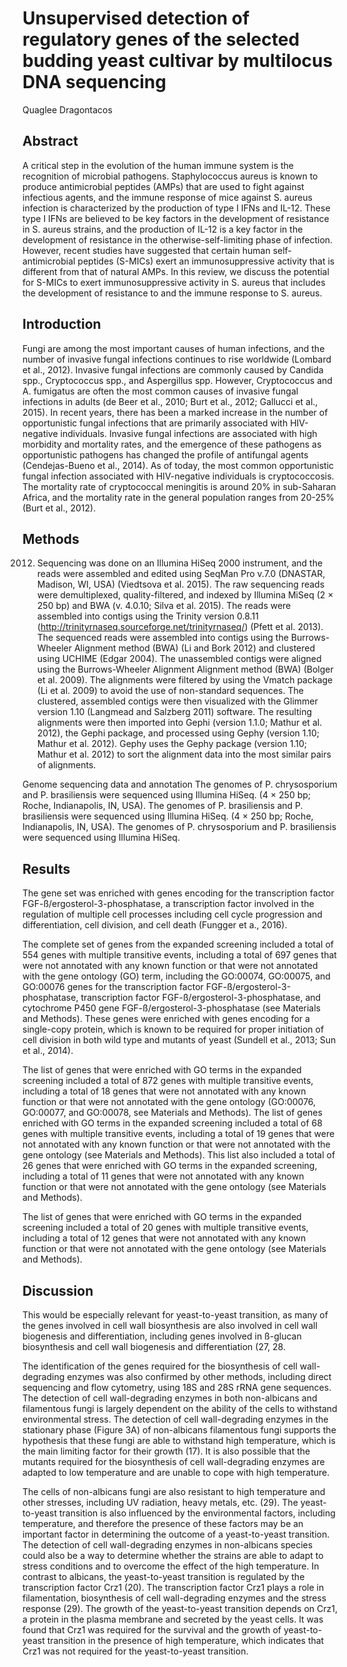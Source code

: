 # Unsupervised detection of regulatory genes of the selected budding yeast cultivar by multilocus DNA sequencing
Quaglee Dragontacos


## Abstract
A critical step in the evolution of the human immune system is the recognition of microbial pathogens. Staphylococcus aureus is known to produce antimicrobial peptides (AMPs) that are used to fight against infectious agents, and the immune response of mice against S. aureus infection is characterized by the production of type I IFNs and IL-12. These type I IFNs are believed to be key factors in the development of resistance in S. aureus strains, and the production of IL-12 is a key factor in the development of resistance in the otherwise-self-limiting phase of infection. However, recent studies have suggested that certain human self-antimicrobial peptides (S-MICs) exert an immunosuppressive activity that is different from that of natural AMPs. In this review, we discuss the potential for S-MICs to exert immunosuppressive activity in S. aureus that includes the development of resistance to and the immune response to S. aureus.


## Introduction
Fungi are among the most important causes of human infections, and the number of invasive fungal infections continues to rise worldwide (Lombard et al., 2012). Invasive fungal infections are commonly caused by Candida spp., Cryptococcus spp., and Aspergillus spp. However, Cryptococcus and A. fumigatus are often the most common causes of invasive fungal infections in adults (de Beer et al., 2010; Burt et al., 2012; Gallucci et al., 2015). In recent years, there has been a marked increase in the number of opportunistic fungal infections that are primarily associated with HIV-negative individuals. Invasive fungal infections are associated with high morbidity and mortality rates, and the emergence of these pathogens as opportunistic pathogens has changed the profile of antifungal agents (Cendejas-Bueno et al., 2014). As of today, the most common opportunistic fungal infection associated with HIV-negative individuals is cryptococcosis. The mortality rate of cryptococcal meningitis is around 20% in sub-Saharan Africa, and the mortality rate in the general population ranges from 20-25% (Burt et al., 2012).


## Methods
2012. Sequencing was done on an Illumina HiSeq 2000 instrument, and the reads were assembled and edited using SeqMan Pro v.7.0 (DNASTAR, Madison, WI, USA) (Viedtsova et al. 2015). The raw sequencing reads were demultiplexed, quality-filtered, and indexed by Illumina MiSeq (2 × 250 bp) and BWA (v. 4.0.10; Silva et al. 2015). The reads were assembled into contigs using the Trinity version 0.8.11 (http://trinityrnaseq.sourceforge.net/trinityrnaseq/) (Pfett et al. 2013). The sequenced reads were assembled into contigs using the Burrows-Wheeler Alignment method (BWA) (Li and Bork 2012) and clustered using UCHIME (Edgar 2004). The unassembled contigs were aligned using the Burrows-Wheeler Alignment Alignment method (BWA) (Bolger et al. 2009). The alignments were filtered by using the Vmatch package (Li et al. 2009) to avoid the use of non-standard sequences. The clustered, assembled contigs were then visualized with the Glimmer version 1.10 (Langmead and Salzberg 2011) software. The resulting alignments were then imported into Gephi (version 1.1.0; Mathur et al. 2012), the Gephi package, and processed using Gephy (version 1.10; Mathur et al. 2012). Gephy uses the Gephy package (version 1.10; Mathur et al. 2012) to sort the alignment data into the most similar pairs of alignments.

Genome sequencing data and annotation
The genomes of P. chrysosporium and P. brasiliensis were sequenced using Illumina HiSeq. (4 × 250 bp; Roche, Indianapolis, IN, USA). The genomes of P. brasiliensis and P. brasiliensis were sequenced using Illumina HiSeq. (4 × 250 bp; Roche, Indianapolis, IN, USA). The genomes of P. chrysosporium and P. brasiliensis were sequenced using Illumina HiSeq.


## Results
The gene set was enriched with genes encoding for the transcription factor FGF-ß/ergosterol-3-phosphatase, a transcription factor involved in the regulation of multiple cell processes including cell cycle progression and differentiation, cell division, and cell death (Fungger et a., 2016).

The complete set of genes from the expanded screening included a total of 554 genes with multiple transitive events, including a total of 697 genes that were not annotated with any known function or that were not annotated with the gene ontology (GO) term, including the GO:00074, GO:00075, and GO:00076 genes for the transcription factor FGF-ß/ergosterol-3-phosphatase, transcription factor FGF-ß/ergosterol-3-phosphatase, and cytochrome P450 gene FGF-ß/ergosterol-3-phosphatase (see Materials and Methods). These genes were enriched with genes encoding for a single-copy protein, which is known to be required for proper initiation of cell division in both wild type and mutants of yeast (Sundell et al., 2013; Sun et al., 2014).

The list of genes that were enriched with GO terms in the expanded screening included a total of 872 genes with multiple transitive events, including a total of 18 genes that were not annotated with any known function or that were not annotated with the gene ontology (GO:00076, GO:00077, and GO:00078, see Materials and Methods). The list of genes enriched with GO terms in the expanded screening included a total of 68 genes with multiple transitive events, including a total of 19 genes that were not annotated with any known function or that were not annotated with the gene ontology (see Materials and Methods). This list also included a total of 26 genes that were enriched with GO terms in the expanded screening, including a total of 11 genes that were not annotated with any known function or that were not annotated with the gene ontology (see Materials and Methods).

The list of genes that were enriched with GO terms in the expanded screening included a total of 20 genes with multiple transitive events, including a total of 12 genes that were not annotated with any known function or that were not annotated with the gene ontology (see Materials and Methods).


## Discussion
This would be especially relevant for yeast-to-yeast transition, as many of the genes involved in cell wall biosynthesis are also involved in cell wall biogenesis and differentiation, including genes involved in ß-glucan biosynthesis and cell wall biogenesis and differentiation (27, 28.

The identification of the genes required for the biosynthesis of cell wall-degrading enzymes was also confirmed by other methods, including direct sequencing and flow cytometry, using 18S and 28S rRNA gene sequences. The detection of cell wall-degrading enzymes in both non-albicans and filamentous fungi is largely dependent on the ability of the cells to withstand environmental stress. The detection of cell wall-degrading enzymes in the stationary phase (Figure 3A) of non-albicans filamentous fungi supports the hypothesis that these fungi are able to withstand high temperature, which is the main limiting factor for their growth (17). It is also possible that the mutants required for the biosynthesis of cell wall-degrading enzymes are adapted to low temperature and are unable to cope with high temperature.

The cells of non-albicans fungi are also resistant to high temperature and other stresses, including UV radiation, heavy metals, etc. (29). The yeast-to-yeast transition is also influenced by the environmental factors, including temperature, and therefore the presence of these factors may be an important factor in determining the outcome of a yeast-to-yeast transition. The detection of cell wall-degrading enzymes in non-albicans species could also be a way to determine whether the strains are able to adapt to stress conditions and to overcome the effect of the high temperature. In contrast to albicans, the yeast-to-yeast transition is regulated by the transcription factor Crz1 (20). The transcription factor Crz1 plays a role in filamentation, biosynthesis of cell wall-degrading enzymes and the stress response (29). The growth of the yeast-to-yeast transition depends on Crz1, a protein in the plasma membrane and secreted by the yeast cells. It was found that Crz1 was required for the survival and the growth of yeast-to-yeast transition in the presence of high temperature, which indicates that Crz1 was not required for the yeast-to-yeast transition.

